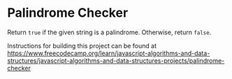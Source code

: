 # Palindrome Checker

Return `true` if the given string is a palindrome. Otherwise, return `false`.

Instructions for building this project can be found at https://www.freecodecamp.org/learn/javascript-algorithms-and-data-structures/javascript-algorithms-and-data-structures-projects/palindrome-checker
